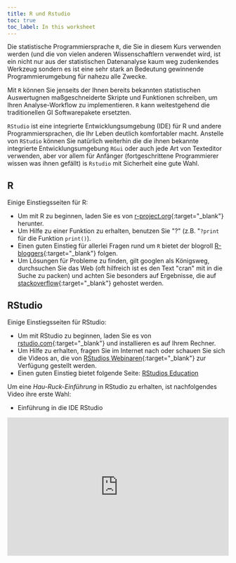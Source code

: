 ```yaml
---
title: R und Rstudio
toc: true
toc_label: In this worksheet
---
```


Die statistische Programmiersprache `R`, die Sie in diesem Kurs verwenden werden (und die von vielen anderen Wissenschaftlern verwendet wird, ist ein nicht nur aus der statistischen Datenanalyse kaum weg zudenkendes Werkzeug sondern es ist eine sehr stark an Bedeutung gewinnende Programmierumgebung für nahezu alle Zwecke. <!--more-->

Mit `R` können Sie jenseits der Ihnen bereits bekannten statistischen Auswertugnen maßgeschneiderte Skripte und Funktionen schreiben, um Ihren Analyse-Workflow zu implementieren. `R` kann weitestgehend die traditionellen GI Softwarepakete ersetzten.


`RStudio` ist eine integrierte Entwicklungsumgebung (IDE) für R und andere Programmiersprachen, die Ihr Leben deutlich komfortabler macht. Anstelle von `RStudio` können Sie natürlich weiterhin die die ihnen bekannte integrierte Entwicklungsumgebung `RGui` oder auch jede Art von Texteditor verwenden, aber vor allem für Anfänger (fortgeschrittene Programmierer wissen was ihnen gefällt) is `Rstudio` mit Sicherheit eine gute Wahl.

## R
Einige Einstiegsseiten für R:
  * Um mit R zu beginnen, laden Sie es von [r-project.org](https://www.r-project.org/){:target="_blank"} herunter.
  * Um Hilfe zu einer Funktion zu erhalten, benutzen Sie "?" (z.B. "`?print` für die Funktion `print()`).
  * Einen guten Einstieg für allerlei Fragen rund um `R` bietet der blogroll  [R-bloggers](https://www.r-bloggers.com/){:target="_blank"} folgen.
  * Um Lösungen für Probleme zu finden, gilt googlen als Königsweg, durchsuchen Sie das  Web (oft hilfreich ist es den Text "cran" mit in die Suche zu packen) und achten Sie besonders auf Ergebnisse, die auf [stackoverflow](https://stackoverflow.com){:target="_blank"} gehostet werden.
  

## RStudio
Einige Einstiegsseiten für RStudio:
  * Um mit RStudio zu beginnen, laden Sie es von [rstudio.com](https://www.rstudio.com/){:target="_blank"} und installieren es auf Ihrem Rechner.
  * Um Hilfe zu erhalten, fragen Sie im Internet nach oder schauen Sie sich die Videos an, die von [RStudios Webinaren](https://resources.rstudio.com/webinars){:target="_blank"} zur Verfügung gestellt werden.
  * Einen guten Einstieg bietet folgende Seite:
  [RStudios Education](https://education.rstudio.com/learn/beginner/)

Um eine *Hau-Ruck-Einführung* in RStudio zu erhalten, ist nachfolgendes  Video ihre erste Wahl:
* Einführung in die IDE RStudio 
<style>
.responsive-wrap iframe{ max-width: 100%;}
</style>
<div class="responsive-wrap">
<iframe width="560" height="315" src="https://www.youtube.com/embed/tyvEHQszZJs" frameborder="0" allow="accelerometer; autoplay; encrypted-media; gyroscope; picture-in-picture" allowfullscreen></iframe>
<!-- Google embed ends -->
</div>

